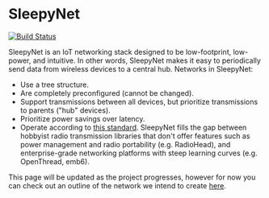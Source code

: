 # SleepyNet

[![Build Status](https://travis-ci.org/OPEnSLab-OSU/SleepyNet.svg?branch=master)](https://travis-ci.org/OPEnSLab-OSU/SleepyNet)

SleepyNet is an IoT networking stack designed to be low-footprint, low-power, and intuitive. In other words, SleepyNet makes it easy to periodically send data from wireless devices to a central hub. Networks in SleepyNet:
 * Use a tree structure.
 * Are completely preconfigured (cannot be changed).
 * Support transmissions between all devices, but prioritize transmissions to parents ("hub" devices).
 * Prioritize power savings over latency.
 * Operate according to [this standard](./NetworkStandard.md).
SleepyNet fills the gap between hobbyist radio transmission libraries that don't offer features such as power management and radio portability (e.g. RadioHead), and enterprise-grade networking platforms with steep learning curves (e.g. OpenThread, emb6).

This page will be updated as the project progresses, however for now you can check out an outline of the network we intend to create [here](./NetworkStandard.md).
